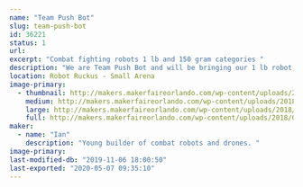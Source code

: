 ```yaml
---
name: "Team Push Bot"
slug: team-push-bot
id: 36221
status: 1
url: 
excerpt: "Combat fighting robots 1 lb and 150 gram categories "
description: "We are Team Push Bot and will be bringing our 1 lb robot Tetanus and our 150 gram robot name Micro Mauler."
location: Robot Ruckus - Small Arena
image-primary:
  - thumbnail: http://makers.makerfaireorlando.com/wp-content/uploads/2018/09/20180903_110240-150x150.jpg
    medium: http://makers.makerfaireorlando.com/wp-content/uploads/2018/09/20180903_110240-300x169.jpg
    large: http://makers.makerfaireorlando.com/wp-content/uploads/2018/09/20180903_110240-1024x576.jpg
    full: http://makers.makerfaireorlando.com/wp-content/uploads/2018/09/20180903_110240.jpg
maker:
  - name: "Ian"
    description: "Young builder of combat robots and drones. "
image-primary: 
last-modified-db: "2019-11-06 18:00:50"
last-exported: "2020-05-07 09:35:10"
---
```

